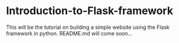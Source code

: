# Introduction-to-Flask-framework
This will be the tutorial on building a simple website using the Flask framework in python.
README.md will come soon...
